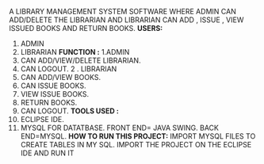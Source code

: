 A LIBRARY MANAGEMENT SYSTEM SOFTWARE WHERE ADMIN CAN ADD/DELETE THE LIBRARIAN AND 
LIBRARIAN CAN ADD , ISSUE , VIEW ISSUED BOOKS AND RETURN BOOKS.
**USERS:**
 1. ADMIN
 2. LIBRARIAN
**FUNCTION :**
 1.ADMIN
1. CAN ADD/VIEW/DELETE LIBRARIAN.
2. CAN LOGOUT.
 2 . LIBRARIAN
1. CAN ADD/VIEW BOOKS.
2. CAN ISSUE BOOKS.
3. VIEW ISSUE BOOKS.
4. RETURN BOOKS.
5. CAN LOGOUT.
**TOOLS USED :**
 1. ECLIPSE IDE.
 2. MYSQL FOR DATATBASE.
FRONT END= JAVA SWING.
BACK END=MYSQL.
**HOW TO RUN THIS PROJECT:**
IMPORT MYSQL FILES TO CREATE TABLES IN MY SQL.
IMPORT THE PROJECT ON THE ECLIPSE IDE AND RUN IT
